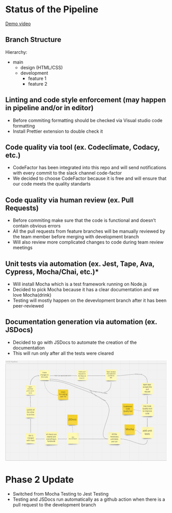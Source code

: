 # Status of the Pipeline

[Demo video](https://youtu.be/wvAZC1AsWd8)

## Branch Structure
Hierarchy:
- main
    - design (HTML/CSS)
    - development
        - feature 1
        - feature 2

## Linting and code style enforcement (may happen in pipeline and/or in editor)
- Before commiting formatting should be checked via Visual studio code formatting
- Install Prettier extension to double check it

## Code quality via tool  (ex. Codeclimate, Codacy, etc.)
- CodeFactor has been integrated into this repo and will send notifications with every commit to the slack channel code-factor
- We decided to choose CodeFactor because it is free and will ensure that our code meets the quality standarts

## Code quality via human review (ex. Pull Requests)
- Before commiting make sure that the code is functional and doesn’t contain obvious errors
- All the pull requests from feature branches will be manually reviewed by the team member before merging with development branch 
- Will also review more complicated changes to code during team review meetings


## Unit tests via automation (ex. Jest, Tape, Ava, Cypress, Mocha/Chai, etc.)*
- Will install Mocha which is a test framework running on Node.js
- Decided to pick Mocha because it has a clear documentation and we love Mocha(drink)
- Testing will mostly happen on the devevlopment branch after it has been peer-reviewed

## Documentation generation via automation (ex. JSDocs)
- Decided to go with JSDocs to automate the creation of the documentation
- This will run only after all the tests were cleared

<img src="./phase1.png">


# Phase 2 Update

- Switched from Mocha Testing to Jest Testing
- Testing and JSDocs run automatically as a github action when there is a pull request to the development branch
